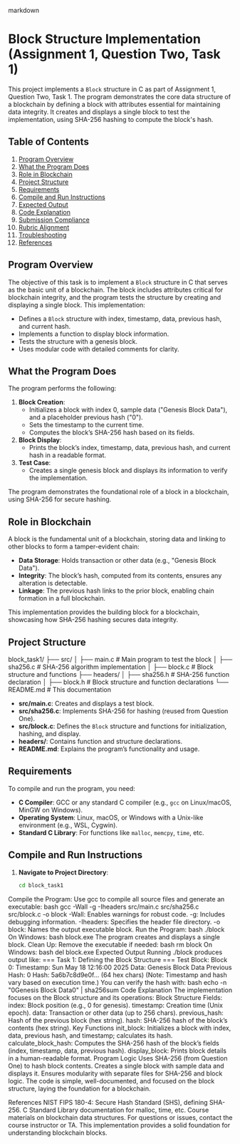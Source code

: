 markdown
# Block Structure Implementation (Assignment 1, Question Two, Task 1)

This project implements a `Block` structure in C as part of Assignment 1, Question Two, Task 1. The program demonstrates the core data structure of a blockchain by defining a block with attributes essential for maintaining data integrity. It creates and displays a single block to test the implementation, using SHA-256 hashing to compute the block's hash.

## Table of Contents
1. [Program Overview](#program-overview)
2. [What the Program Does](#what-the-program-does)
3. [Role in Blockchain](#role-in-blockchain)
4. [Project Structure](#project-structure)
5. [Requirements](#requirements)
6. [Compile and Run Instructions](#compile-and-run-instructions)
7. [Expected Output](#expected-output)
8. [Code Explanation](#code-explanation)
9. [Submission Compliance](#submission-compliance)
10. [Rubric Alignment](#rubric-alignment)
11. [Troubleshooting](#troubleshooting)
12. [References](#references)

## Program Overview
The objective of this task is to implement a `Block` structure in C that serves as the basic unit of a blockchain. The block includes attributes critical for blockchain integrity, and the program tests the structure by creating and displaying a single block. This implementation:
- Defines a `Block` structure with index, timestamp, data, previous hash, and current hash.
- Implements a function to display block information.
- Tests the structure with a genesis block.
- Uses modular code with detailed comments for clarity.

## What the Program Does
The program performs the following:
1. **Block Creation**:
   - Initializes a block with index 0, sample data ("Genesis Block Data"), and a placeholder previous hash ("0").
   - Sets the timestamp to the current time.
   - Computes the block’s SHA-256 hash based on its fields.
2. **Block Display**:
   - Prints the block’s index, timestamp, data, previous hash, and current hash in a readable format.
3. **Test Case**:
   - Creates a single genesis block and displays its information to verify the implementation.

The program demonstrates the foundational role of a block in a blockchain, using SHA-256 for secure hashing.

## Role in Blockchain
A block is the fundamental unit of a blockchain, storing data and linking to other blocks to form a tamper-evident chain:
- **Data Storage**: Holds transaction or other data (e.g., "Genesis Block Data").
- **Integrity**: The block’s hash, computed from its contents, ensures any alteration is detectable.
- **Linkage**: The previous hash links to the prior block, enabling chain formation in a full blockchain.

This implementation provides the building block for a blockchain, showcasing how SHA-256 hashing secures data integrity.

## Project Structure
block_task1/
├── src/
│   ├── main.c          # Main program to test the block
│   ├── sha256.c        # SHA-256 algorithm implementation
│   ├── block.c         # Block structure and functions
├── headers/
│   ├── sha256.h        # SHA-256 function declaration
│   ├── block.h         # Block structure and function declarations
└── README.md           # This documentation

- **src/main.c**: Creates and displays a test block.
- **src/sha256.c**: Implements SHA-256 for hashing (reused from Question One).
- **src/block.c**: Defines the `Block` structure and functions for initialization, hashing, and display.
- **headers/**: Contains function and structure declarations.
- **README.md**: Explains the program’s functionality and usage.

## Requirements
To compile and run the program, you need:
- **C Compiler**: GCC or any standard C compiler (e.g., `gcc` on Linux/macOS, MinGW on Windows).
- **Operating System**: Linux, macOS, or Windows with a Unix-like environment (e.g., WSL, Cygwin).
- **Standard C Library**: For functions like `malloc`, `memcpy`, `time`, etc.

## Compile and Run Instructions
1. **Navigate to Project Directory**:
   ```bash
   cd block_task1
Compile the Program:
Use gcc to compile all source files and generate an executable:
bash
gcc -Wall -g -Iheaders src/main.c src/sha256.c src/block.c -o block
-Wall: Enables warnings for robust code.
-g: Includes debugging information.
-Iheaders: Specifies the header file directory.
-o block: Names the output executable block.
Run the Program:
bash
./block
On Windows:
bash
block.exe
The program creates and displays a single block.
Clean Up:
Remove the executable if needed:
bash
rm block
On Windows:
bash
del block.exe
Expected Output
Running ./block produces output like:
=== Task 1: Defining the Block Structure ===
Test Block:
Block 0:
Timestamp: Sun May 18 12:16:00 2025
Data: Genesis Block Data
Previous Hash: 0
Hash: 5a6b7c8d9e0f... (64 hex chars)
(Note: Timestamp and hash vary based on execution time.)
You can verify the hash with:
bash
echo -n "0<timestamp>Genesis Block Data0" | sha256sum
Code Explanation
The implementation focuses on the Block structure and its operations:
Block Structure
Fields:
index: Block position (e.g., 0 for genesis).
timestamp: Creation time (Unix epoch).
data: Transaction or other data (up to 256 chars).
previous_hash: Hash of the previous block (hex string).
hash: SHA-256 hash of the block’s contents (hex string).
Key Functions
init_block: Initializes a block with index, data, previous hash, and timestamp; calculates its hash.
calculate_block_hash: Computes the SHA-256 hash of the block’s fields (index, timestamp, data, previous hash).
display_block: Prints block details in a human-readable format.
Program Logic
Uses SHA-256 (from Question One) to hash block contents.
Creates a single block with sample data and displays it.
Ensures modularity with separate files for SHA-256 and block logic.
The code is simple, well-documented, and focused on the block structure, laying the foundation for a blockchain.


References
NIST FIPS 180-4: Secure Hash Standard (SHS), defining SHA-256.
C Standard Library documentation for malloc, time, etc.
Course materials on blockchain data structures.
For questions or issues, contact the course instructor or TA. This implementation provides a solid foundation for understanding blockchain blocks.
```